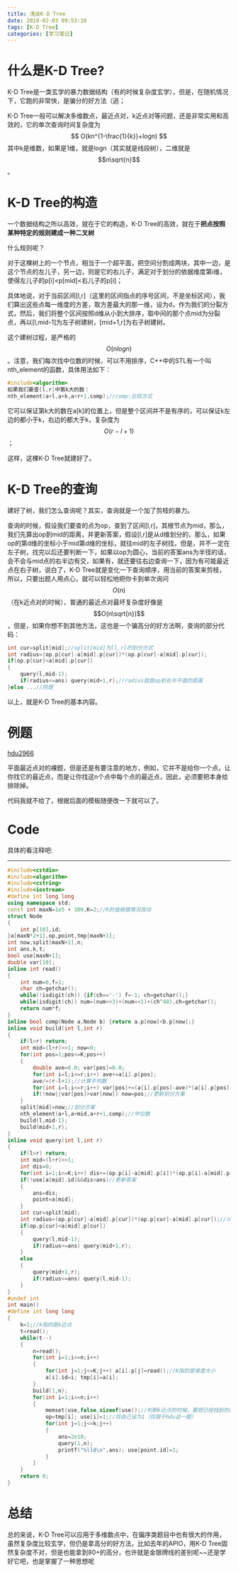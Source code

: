 ```yaml
---
title: 浅谈K-D Tree
date: 2019-02-03 09:53:10
tags: [K-D Tree]
categories: [学习笔记]
---
```


# 什么是K-D Tree?

K-D Tree是一类玄学的暴力数据结构（有的时候复杂度玄学），但是，在随机情况下，它跑的非常快，是骗分的好方法（逃；

K-D Tree一般可以解决多维数点，最近点对，k近点对等问题，还是非常实用和高效的，它的单次查询时间复杂度为
$$
O(kn^{1-\frac{1}{k}}+logn)
$$
其中k是维数，如果是1维，就是logn（其实就是线段树），二维就是$$n\sqrt{n}$$。

<!--more-->

# K-D Tree的构造

一个数据结构之所以高效，就在于它的构造，K-D Tree的高效，就在于**把点按照某种特定的规则建成一种二叉树**

什么规则呢？

对于这棵树上的一个节点，相当于一个超平面，把空间分割成两块，其中一边，是这个节点的左儿子，另一边，则是它的右儿子，满足对于划分的依据维度第i维，使得左儿子的p[i]<p[mid]<右儿子的p[i]；

具体地说，对于当前区间[l,r]（这里的区间指点的序号区间，不是坐标区间），我们算出这些点每一维度的方差，取方差最大的那一维，设为d，作为我们的分裂方式，然后，我们将整个区间按照d维从小到大排序，取中间的那个点mid为分裂点，再以[l,mid-1]为左子树建树，[mid+1,r]为右子树建树。

这个建树过程，是严格的$$O(nlogn)$$。注意，我们每次找中位数的时候，可以不用排序，C++中的STL有一个叫nth_element的函数，具体用法如下：

```c++
#include<algorithm>
如果我们要查[l,r]中第k大的数：
nth_element(a+l,a+k,a+r+1,comp);//comp:比较方式
```

它可以保证第k大的数在a[k]的位置上，但是整个区间并不是有序的，可以保证k左边的都小于k，右边的都大于k，复杂度为$$O(r-l+1)$$；

这样，这棵K-D Tree就建好了。

# K-D Tree的查询

建好了树，我们怎么查询呢？其实，查询就是一个加了剪枝的暴力。

查询的时候，假设我们要查的点为op，查到了区间[l,r]，其根节点为mid，那么，我们先算出op到mid的距离，并更新答案，假设[l,r]是从d维划分的，那么，如果op的第d维的坐标小于mid第d维的坐标，就往mid的左子树找，但是，并不一定在左子树，找完以后还要判断一下，如果以op为圆心，当前的答案ans为半径的话，会不会与mid点的右半边有交，如果有，就还要往右边查询一下，因为有可能最近点在右子树，说白了，K-D Tree就是变化一下查询顺序，用当前的答案来剪枝，所以，只要出题人用点心，就可以轻松地把你卡到单次询问$$O(n)$$（在k近点对的时候），普通的最近点对最坏复杂度好像是$$O(n\sqrt{n})$$，但是，如果你想不到其他方法，这也是一个骗高分的好方法啊，查询的部分代码：

```c++
int cur=split[mid];//split[mid]为[l,r]的划分方式
int radius=(op.p[cur]-a[mid].p[cur])*(op.p[cur]-a[mid].p[cur]);
if(op.p[cur]<a[mid].p[cur])
{
    query(l,mid-1);
    if(radius<=ans) query(mid+1,r);//radius就是op到右半平面的距离
}else ...//同理
```

以上，就是K-D Tree的基本内容。

# 例题

[hdu2966](http://acm.hdu.edu.cn/showproblem.php?pid=2966)

平面最近点对的裸题，但是还是有要注意的地方，例如，它并不是给你一个点，让你找它的最近点，而是让你找这n个点中每个点的最近点，因此，必须要把本身给排除掉。

代码我就不给了，根据后面的模板随便改一下就可以了。

# Code

具体的看注释吧:

------

```c++
#include<cstdio>
#include<algorithm>
#include<cstring>
#include<iostream>
#define int long long
using namespace std;
const int maxN=1e5 + 100,K=2;//K的值根据情况改动
struct Node
{
    int p[10],id;    
}a[maxN*2+1],op,point,tmp[maxN+1];
int now,split[maxN+1],n;
int ans,k,t;
bool use[maxN+1];
double var[10];
inline int read()
{
    int num=0,f=1;
    char ch=getchar();
    while(!isdigit(ch)) {if(ch=='-') f=-1; ch=getchar();}
    while(isdigit(ch)) num=(num<<3)+(num<<1)+(ch^48),ch=getchar();
    return num*f;
}
inline bool comp(Node a,Node b) {return a.p[now]<b.p[now];}
inline void build(int l,int r)
{
    if(l>r) return;
    int mid=(l+r)>>1; now=0;
    for(int pos=1;pos<=K;pos++)
    {
        double ave=0.0; var[pos]=0.0;
        for(int i=l;i<=r;i++) ave+=a[i].p[pos];
        ave/=(r-l+1);//计算平均数
        for(int i=l;i<=r;i++) var[pos]+=(a[i].p[pos]-ave)*(a[i].p[pos]-ave);//方差
        if(!now||var[pos]>var[now]) now=pos;//更新划分方案
    }
    split[mid]=now;//划分方案
    nth_element(a+l,a+mid,a+r+1,comp);//中位数
    build(l,mid-1);
    build(mid+1,r);
}
inline void query(int l,int r)
{
    if(l>r) return;
    int mid=(l+r)>>1;
    int dis=0;
    for(int i=1;i<=K;i++) dis+=(op.p[i]-a[mid].p[i])*(op.p[i]-a[mid].p[i]);
    if(!use[a[mid].id]&&dis<ans)//更新答案
    {
        ans=dis; 
        point=a[mid];
    }
    int cur=split[mid];
    int radius=(op.p[cur]-a[mid].p[cur])*(op.p[cur]-a[mid].p[cur]);//计算op到分裂平面的距离
    if(op.p[cur]<a[mid].p[cur])
    {
        query(l,mid-1);
        if(radius<=ans) query(mid+1,r);
    }
    else
    {
        query(mid+1,r);
        if(radius<=ans) query(l,mid-1);
    }
}
#undef int
int main()
#define int long long
{
    k=1;//k指的是k近点
    t=read();
    while(t--)
    {
        n=read();
        for(int i=1;i<=n;i++)
        {
            for(int j=1;j<=K;j++) a[i].p[j]=read();//K指的是维度大小
            a[i].id=i; tmp[i]=a[i];
        }
        build(1,n);
        for(int i=1;i<=n;i++)
        {
            memset(use,false,sizeof(use));//判断k近点的时候，要把已经找到的标记，防止重复
            op=tmp[i]; use[i]=1;//将自己设为1（仅限于hdu这一题）
            for(int j=1;j<=k;j++)
            {
                ans=2e18;
                query(1,n);
                printf("%lld\n",ans); use[point.id]=1;
            }
        }
    }
    return 0;
}
```

# 总结

总的来说，K-D Tree可以应用于多维数点中，在偏序类题目中也有很大的作用，虽然复杂度比较玄学，但仍是拿高分的好方法，比如去年的APIO，用K-D Tree固然复杂度不对，但是也能拿到80+的高分，也许就是金银牌线的差别呢~~还是学好它吧，也是掌握了一种思想呢